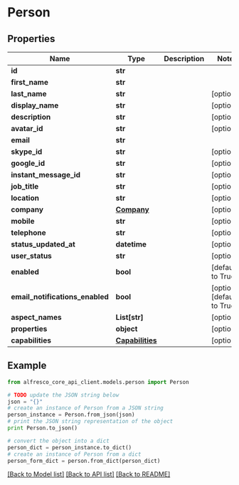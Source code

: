 # Person


## Properties
Name | Type | Description | Notes
------------ | ------------- | ------------- | -------------
**id** | **str** |  | 
**first_name** | **str** |  | 
**last_name** | **str** |  | [optional] 
**display_name** | **str** |  | [optional] 
**description** | **str** |  | [optional] 
**avatar_id** | **str** |  | [optional] 
**email** | **str** |  | 
**skype_id** | **str** |  | [optional] 
**google_id** | **str** |  | [optional] 
**instant_message_id** | **str** |  | [optional] 
**job_title** | **str** |  | [optional] 
**location** | **str** |  | [optional] 
**company** | [**Company**](Company.md) |  | [optional] 
**mobile** | **str** |  | [optional] 
**telephone** | **str** |  | [optional] 
**status_updated_at** | **datetime** |  | [optional] 
**user_status** | **str** |  | [optional] 
**enabled** | **bool** |  | [default to True]
**email_notifications_enabled** | **bool** |  | [optional] [default to True]
**aspect_names** | **List[str]** |  | [optional] 
**properties** | **object** |  | [optional] 
**capabilities** | [**Capabilities**](Capabilities.md) |  | [optional] 

## Example

```python
from alfresco_core_api_client.models.person import Person

# TODO update the JSON string below
json = "{}"
# create an instance of Person from a JSON string
person_instance = Person.from_json(json)
# print the JSON string representation of the object
print Person.to_json()

# convert the object into a dict
person_dict = person_instance.to_dict()
# create an instance of Person from a dict
person_form_dict = person.from_dict(person_dict)
```
[[Back to Model list]](../README.md#documentation-for-models) [[Back to API list]](../README.md#documentation-for-api-endpoints) [[Back to README]](../README.md)


